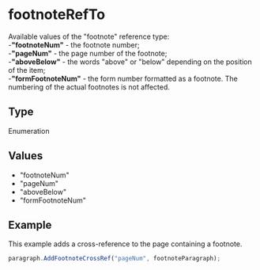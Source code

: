 # footnoteRefTo

Available values of the "footnote" reference type:\
-**"footnoteNum"** - the footnote number;\
-**"pageNum"** - the page number of the footnote;\
-**"aboveBelow"** - the words "above" or "below" depending on the position of the item;\
-**"formFootnoteNum"** - the form number formatted as a footnote. The numbering of the actual footnotes is not affected.

## Type

Enumeration

## Values

- "footnoteNum"
- "pageNum"
- "aboveBelow"
- "formFootnoteNum"


## Example

This example adds a cross-reference to the page containing a footnote.

```javascript editor-docx
paragraph.AddFootnoteCrossRef("pageNum", footnoteParagraph);
```
